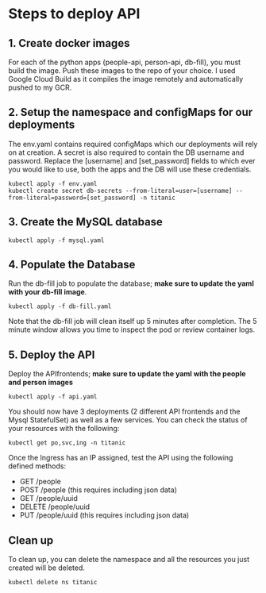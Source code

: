 # Steps to deploy API

## 1. Create docker images 

For each of the python apps (people-api, person-api, db-fill), you must build the image. Push these images to the repo of your choice. I used Google Cloud Build as it compiles the image remotely and automatically pushed to my GCR.

## 2. Setup the namespace and configMaps for our deployments

The env.yaml contains required configMaps which our deployments will rely on at creation.
A secret is also required to contain the DB username and password. Replace the [username] and [set_password] fields to which ever you would like to use, both the apps and the DB will use these credentials.
  
    kubectl apply -f env.yaml
    kubectl create secret db-secrets --from-literal=user=[username] --from-literal=password=[set_password] -n titanic
    
## 3. Create the MySQL database
  
    kubectl apply -f mysql.yaml
    
## 4. Populate the Database

Run the db-fill job to populate the database; **make sure to update the yaml with your db-fill image**.

    kubectl apply -f db-fill.yaml

Note that the db-fill job will clean itself up 5 minutes after completion. The 5 minute window allows you time to inspect the pod or review container logs.

## 5. Deploy the API 

Deploy the APIfrontends; **make sure to update the yaml with the people and person images**

    kubectl apply -f api.yaml

You should now have 3 deployments (2 different API frontends and the Mysql StatefulSet) as well as a few services.
You can check the status of your resources with the following:

    kubectl get po,svc,ing -n titanic

Once the Ingress has an IP assigned, test the API using the following defined methods:

- GET /people
- POST /people (this requires including json data)
- GET /people/uuid
- DELETE /people/uuid
- PUT /people/uuid (this requires including json data)

## Clean up

To clean up, you can delete the namespace and all the resources you just created will be deleted.

    kubectl delete ns titanic
